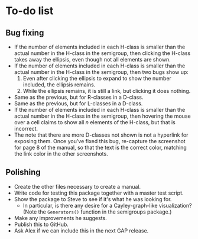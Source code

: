 
# To-do list

## Bug fixing

 * If the number of elements included in each H-class is smaller than
   the actual number in the H-class in the semigroup, then clicking
   the H-class takes away the ellipsis, even though not all elements
   are shown.
 * If the number of elements included in each H-class is smaller than
   the actual number in the H-class in the semigroup, then two bugs
   show up:
    1. Even after clicking the ellipsis to expand to show the number
       included, the ellipsis remains.
    2. While the ellipsis remains, it is still a link, but clicking
       it does nothing.
 * Same as the previous, but for R-classes in a D-class.
 * Same as the previous, but for L-classes in a D-class.
 * If the number of elements included in each H-class is smaller than
   the actual number in the H-class in the semigroup, then hovering
   the mouse over a cell claims to show all _n_ elements of the
   H-class, but that is incorrect.
 * The note that there are more D-classes not shown is not a
   hyperlink for exposing them.  Once you've fixed this bug,
   re-capture the screenshot for page 8 of the manual, so that the
   text is the correct color, matching the link color in the other
   screenshots.

## Polishing

 * Create the other files necessary to create a manual.
 * Write code for testing this package together with a master test script.
 * Show the package to Steve to see if it's what he was looking for.
    * In particular, is there any desire for a Cayley-graph-like
      visualization?  (Note the `Generators()` function in the
      semigroups package.)
 * Make any improvements he suggests.
 * Publish this to GitHub.
 * Ask Alex if we can include this in the next GAP release.
